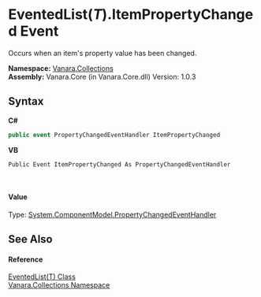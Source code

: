 # EventedList(*T*).ItemPropertyChanged Event
 

Occurs when an item's property value has been changed.

**Namespace:**&nbsp;<a href="062563b8-e616-d697-89ef-6de2b291d4a0">Vanara.Collections</a><br />**Assembly:**&nbsp;Vanara.Core (in Vanara.Core.dll) Version: 1.0.3

## Syntax

**C#**<br />
``` C#
public event PropertyChangedEventHandler ItemPropertyChanged
```

**VB**<br />
``` VB
Public Event ItemPropertyChanged As PropertyChangedEventHandler
```

<br />

#### Value
Type: <a href="http://msdn2.microsoft.com/en-us/library/hyza7z75" target="_blank">System.ComponentModel.PropertyChangedEventHandler</a>

## See Also


#### Reference
<a href="76b2d53b-475e-39f2-60e1-b6b89876e9a2">EventedList(T) Class</a><br /><a href="062563b8-e616-d697-89ef-6de2b291d4a0">Vanara.Collections Namespace</a><br />